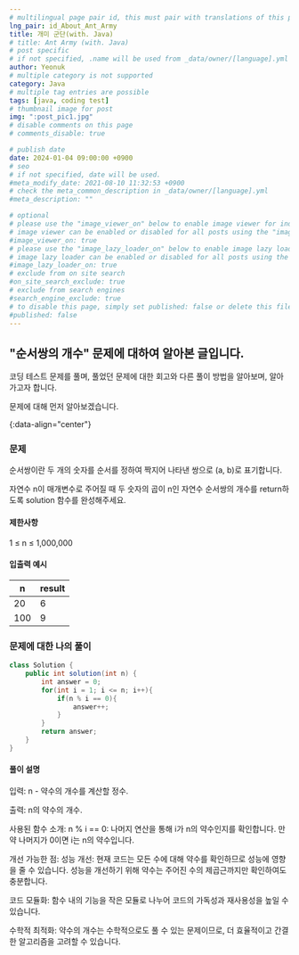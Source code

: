 ```yaml
---
# multilingual page pair id, this must pair with translations of this page. (This name must be unique)
lng_pair: id_About_Ant_Army
title: 개미 군단(with. Java)
# title: Ant Army (with. Java)
# post specific
# if not specified, .name will be used from _data/owner/[language].yml
author: Yeonuk
# multiple category is not supported
category: Java
# multiple tag entries are possible
tags: [java, coding test]
# thumbnail image for post
img: ":post_pic1.jpg"
# disable comments on this page
# comments_disable: true

# publish date
date: 2024-01-04 09:00:00 +0900
# seo
# if not specified, date will be used.
#meta_modify_date: 2021-08-10 11:32:53 +0900
# check the meta_common_description in _data/owner/[language].yml
#meta_description: ""

# optional
# please use the "image_viewer_on" below to enable image viewer for individual pages or posts (_posts/ or [language]/_posts folders).
# image viewer can be enabled or disabled for all posts using the "image_viewer_posts: true" setting in _data/conf/main.yml.
#image_viewer_on: true
# please use the "image_lazy_loader_on" below to enable image lazy loader for individual pages or posts (_posts/ or [language]/_posts folders).
# image lazy loader can be enabled or disabled for all posts using the "image_lazy_loader_posts: true" setting in _data/conf/main.yml.
#image_lazy_loader_on: true
# exclude from on site search
#on_site_search_exclude: true
# exclude from search engines
#search_engine_exclude: true
# to disable this page, simply set published: false or delete this file
#published: false
---
```


<!-- outline-start -->

## "순서쌍의 개수" 문제에 대하여 알아본 글입니다.

코딩 테스트 문제를 풀며, 풀었던 문제에 대한 회고와 다른 풀이 방법을 알아보며, 알아가고자 합니다.

문제에 대해 먼저 알아보겠습니다.

{:data-align="center"}

<!-- outline-end -->

### 문제

순서쌍이란 두 개의 숫자를 순서를 정하여 짝지어 나타낸 쌍으로 (a, b)로 표기합니다.

자연수 n이 매개변수로 주어질 때 두 숫자의 곱이 n인 자연수 순서쌍의 개수를 return하도록 solution 함수를 완성해주세요.

#### 제한사항

1 ≤ n ≤ 1,000,000

#### 입출력 예시

| n   | result |
| --- | ------ |
| 20  | 6      |
| 100 | 9      |

### 문제에 대한 나의 풀이

```java
class Solution {
    public int solution(int n) {
        int answer = 0;
        for(int i = 1; i <= n; i++){
            if(n % i == 0){
                answer++;
            }
        }
        return answer;
    }
}
```

#### 풀이 설명

입력: n - 약수의 개수를 계산할 정수.

출력: n의 약수의 개수.

사용된 함수 소개:
n % i == 0: 나머지 연산을 통해 i가 n의 약수인지를 확인합니다. 만약 나머지가 0이면 i는 n의 약수입니다.

개선 가능한 점:
성능 개선: 현재 코드는 모든 수에 대해 약수를 확인하므로 성능에 영향을 줄 수 있습니다. 성능을 개선하기 위해 약수는 주어진 수의 제곱근까지만 확인하여도 충분합니다.

코드 모듈화: 함수 내의 기능을 작은 모듈로 나누어 코드의 가독성과 재사용성을 높일 수 있습니다.

수학적 최적화: 약수의 개수는 수학적으로도 풀 수 있는 문제이므로, 더 효율적이고 간결한 알고리즘을 고려할 수 있습니다.
